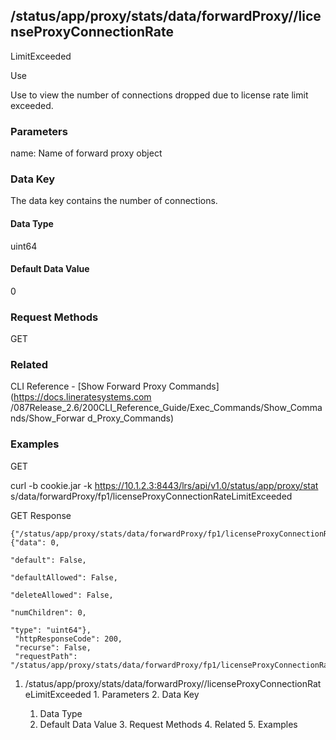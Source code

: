 ## /status/app/proxy/stats/data/forwardProxy/<name>/licenseProxyConnectionRate
LimitExceeded

Use

Use to view the number of connections dropped due to license rate limit
exceeded.

### Parameters

name: Name of forward proxy object

### Data Key

The data key contains the number of connections.

#### Data Type

uint64

#### Default Data Value

0

### Request Methods

GET

### Related

CLI Reference - [Show Forward Proxy Commands](https://docs.lineratesystems.com
/087Release_2.6/200CLI_Reference_Guide/Exec_Commands/Show_Commands/Show_Forwar
d_Proxy_Commands)

### Examples

GET

curl -b cookie.jar -k https://10.1.2.3:8443/lrs/api/v1.0/status/app/proxy/stat
s/data/forwardProxy/fp1/licenseProxyConnectionRateLimitExceeded

GET Response

    
    {"/status/app/proxy/stats/data/forwardProxy/fp1/licenseProxyConnectionRateLimitExceeded": {"data": 0,
                                                                                                  "default": False,
                                                                                                  "defaultAllowed": False,
                                                                                                  "deleteAllowed": False,
                                                                                                  "numChildren": 0,
                                                                                                  "type": "uint64"},
     "httpResponseCode": 200,
     "recurse": False,
     "requestPath": "/status/app/proxy/stats/data/forwardProxy/fp1/licenseProxyConnectionRateLimitExceeded"}
    

  1. /status/app/proxy/stats/data/forwardProxy/<name>/licenseProxyConnectionRateLimitExceeded
    1. Parameters
    2. Data Key
      1. Data Type
      2. Default Data Value
    3. Request Methods
    4. Related
    5. Examples

